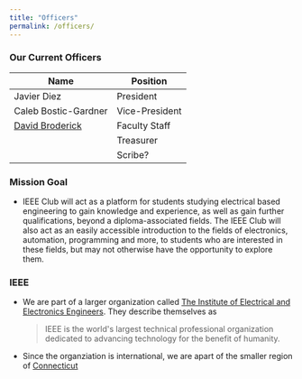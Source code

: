 ```yaml
---
title: "Officers"
permalink: /officers/
---
```


### Our Current Officers

|Name                |Position            |
|--------------------|--------------------|
|Javier Diez         |President           |
|Caleb Bostic-Gardner|Vice-President      |
|[David Broderick](https://djbrod.github.io/)|Faculty Staff       |
|                    |Treasurer           |
|                    |Scribe?             |


### Mission Goal
* IEEE Club will act as a platform for students studying electrical based engineering to gain knowledge and experience, as well as gain further qualifications, beyond a diploma-associated fields.  The IEEE Club will also act as an easily accessible introduction to the fields of electronics, automation, programming and more, to students who are interested in these fields, but may not otherwise have the opportunity to explore them.

### IEEE
* We are part of a larger organization called [The Institute of Electrical and Electronics Engineers](https://www.ieee.org/). They describe themselves as 
    >IEEE is the world's largest technical professional organization dedicated to advancing technology for the benefit of humanity.
* Since the organziation is international, we are apart of the smaller region of [Connecticut](https://ieeect.org/)
